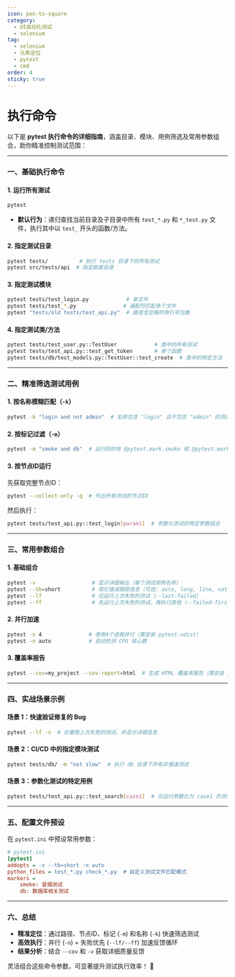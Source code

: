 ```yaml
---
icon: pen-to-square
category:
  - UI自动化测试
  - selenium
tag:
  - selenium
  - 元素定位
  - pytest
  - cmd
order: 4
sticky: true
---
```


# 执行命令

以下是 **pytest 执行命令的详细指南**，涵盖目录、模块、用例筛选及常用参数组合，助你精准控制测试范围：

---

### **一、基础执行命令**

#### **1. 运行所有测试**
```bash
pytest
```
- **默认行为**：递归查找当前目录及子目录中所有 `test_*.py` 和 `*_test.py` 文件，执行其中以 `test_` 开头的函数/方法。

#### **2. 指定测试目录**
```bash
pytest tests/          # 执行 tests 目录下的所有测试
pytest src/tests/api  # 指定嵌套目录
```

#### **3. 指定测试模块**
```bash
pytest tests/test_login.py            # 单文件
pytest tests/test_*.py               # 通配符匹配多个文件
pytest "tests/old tests/test_api.py"  # 路径含空格时用引号包裹
```

#### **4. 指定测试类/方法**
```bash
pytest tests/test_user.py::TestUser            # 类中的所有测试
pytest tests/test_api.py::test_get_token       # 单个函数
pytest tests/db/test_models.py::TestUser::test_create  # 类中的特定方法
```

---

### **二、精准筛选测试用例**
#### **1. 按名称模糊匹配（`-k`）**
```bash
pytest -k "login and not admin"  # 名称包含 "login" 且不包含 "admin" 的测试
```

#### **2. 按标记过滤（`-m`）**
```bash
pytest -m "smoke and db"  # 运行同时有 @pytest.mark.smoke 和 @pytest.mark.db 标记的测试
```

#### **3. 按节点ID运行**
先获取完整节点ID：
```bash
pytest --collect-only -q  # 列出所有测试的节点ID
```
然后执行：
```bash
pytest tests/test_api.py::test_login[param1]  # 参数化测试的特定参数组合
```

---

### **三、常用参数组合**
#### **1. 基础组合**
```bash
pytest -v                  # 显示详细输出（每个测试用例名称）
pytest --tb=short          # 简化错误跟踪信息（可选: auto, long, line, native）
pytest --lf                # 仅运行上次失败的测试（--last-failed）
pytest --ff                # 先运行上次失败的测试，再执行其他（--failed-first）
```

#### **2. 并行加速**
```bash
pytest -n 4               # 使用4个进程并行（需安装 pytest-xdist）
pytest -n auto            # 自动检测 CPU 核心数
```

#### **3. 覆盖率报告**
```bash
pytest --cov=my_project --cov-report=html  # 生成 HTML 覆盖率报告（需安装 pytest-cov）
```

---

### **四、实战场景示例**
#### **场景 1：快速验证修复的 Bug**
```bash
pytest --lf -v  # 仅重跑上次失败的测试，并显示详细信息
```

#### **场景 2：CI/CD 中的指定模块测试**
```bash
pytest tests/db/ -m "not slow"  # 执行 db 目录下所有非慢速测试
```

#### **场景 3：参数化测试的特定用例**
```bash
pytest tests/test_api.py::test_search[case1]  # 仅运行参数化为 case1 的测试
```

---

### **五、配置文件预设**
在 `pytest.ini` 中预设常用参数：
```ini
# pytest.ini
[pytest]
addopts = -v --tb=short -n auto
python_files = test_*.py check_*.py  # 自定义测试文件匹配模式
markers =
    smoke: 冒烟测试
    db: 数据库相关测试
```

---

### **六、总结**
- **精准定位**：通过路径、节点ID、标记 (`-m`) 和名称 (`-k`) 快速筛选测试
- **高效执行**：并行 (`-n`) + 失败优先 (`--lf/--ff`) 加速反馈循环
- **结果分析**：结合 `--cov` 和 `-v` 获取详细质量反馈

灵活组合这些命令参数，可显著提升测试执行效率！ 🚀